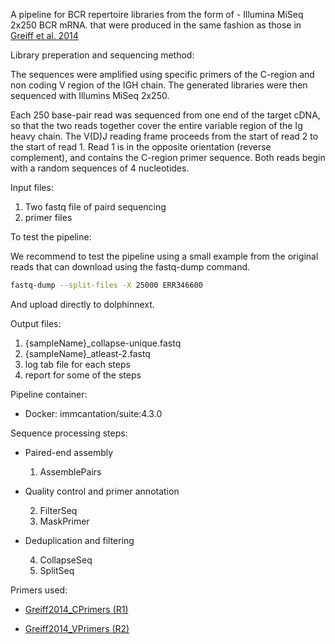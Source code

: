 A pipeline for BCR repertoire libraries from the form of - Illumina MiSeq 2x250 BCR mRNA. that were produced in the same fashion as those in [Greiff et al. 2014](https://bmcimmunol.biomedcentral.com/articles/10.1186/s12865-014-0040-5)

Library preperation and sequencing method:

The sequences were amplified using specific primers of the C-region and non coding V region of the IGH chain. The generated libraries were then sequenced with Illumins MiSeq 2x250. 

Each 250 base-pair read was sequenced from one end of the target cDNA, so that the two reads together cover the entire variable region of the Ig heavy chain. The V(D)J reading frame proceeds from the start of read 2 to the start of read 1. Read 1 is in the opposite orientation (reverse complement), and contains the C-region primer sequence. Both reads begin with a random sequences of 4 nucleotides.


Input files:

1. Two fastq file of paird sequencing
2. primer files

To test the pipeline:

We recommend to test the pipeline using a small example from the original reads that can download using the fastq-dump command.

```bash
fastq-dump --split-files -X 25000 ERR346600
```

And upload directly to dolphinnext. 


Output files:

1. {sampleName}_collapse-unique.fastq
2. {sampleName}_atleast-2.fastq
3. log tab file for each steps
4. report for some of the steps


Pipeline container:

* Docker: immcantation/suite:4.3.0

Sequence processing steps:

* Paired-end assembly

	1. AssemblePairs

* Quality control and primer annotation

	2. FilterSeq
	3. MaskPrimer


* Deduplication and filtering

	4. CollapseSeq
	5. SplitSeq



Primers used:

* [Greiff2014_CPrimers (R1)](https://bitbucket.org/kleinstein/presto/src/master/examples/Greiff2014/Greiff2014_CPrimers.fasta)


* [Greiff2014_VPrimers (R2)](https://bitbucket.org/kleinstein/presto/src/master/examples/Greiff2014/Greiff2014_VPrimers.fasta)


